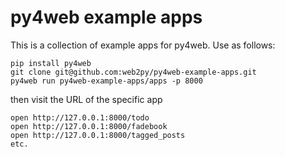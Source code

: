 # py4web example apps

This is a collection of example apps for py4web.
Use as follows:

```
pip install py4web
git clone git@github.com:web2py/py4web-example-apps.git
py4web run py4web-example-apps/apps -p 8000
```

then visit the URL of the specific app
```
open http://127.0.0.1:8000/todo
open http://127.0.0.1:8000/fadebook
open http://127.0.0.1:8000/tagged_posts
etc.
```

